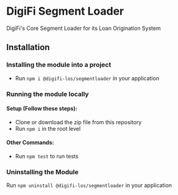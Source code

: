   # DigiFi Segment Loader
  DigiFi's Core Segment Loader for its Loan Origination System
  
  ## Installation

  ### Installing the module into a project

  * Run `npm i @digifi-los/segmentloader` in your application

  ### Running the module locally
  
  #### Setup (Follow these steps):
  * Clone or download the zip file from this repository
  * Run `npm i` in the root level

  #### Other Commands:
  * Run `npm test` to run tests
  
  ### Uninstalling the Module

  Run `npm uninstall @digifi-los/segmentloader` in your application